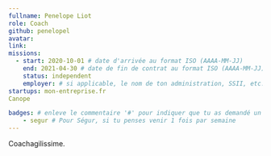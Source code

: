 ```yaml
---
fullname: Penelope Liot
role: Coach 
github: penelopel 
avatar: 
link: 
missions: 
  - start: 2020-10-01 # date d'arrivée au format ISO (AAAA-MM-JJ)
    end: 2021-04-30 # date de fin de contrat au format ISO (AAAA-MM-JJ)
    status: independent
    employer: # si applicable, le nom de ton administration, SSII, etc.
startups: mon-entreprise.fr 
Canope 

badges: # enleve le commentaire '#' pour indiquer que tu as demandé un badge 
    - segur # Pour Ségur, si tu penses venir 1 fois par semaine
---
```


Coachagilissime.
